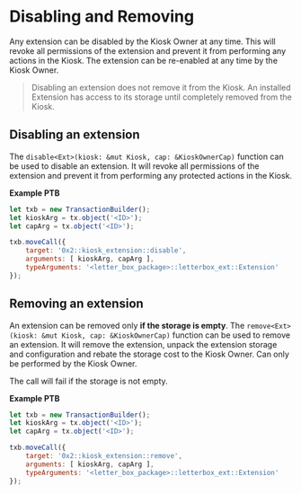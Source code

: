 # Disabling and Removing

Any extension can be disabled by the Kiosk Owner at any time. This will revoke all permissions of the extension and prevent it from performing any actions in the Kiosk. The extension can be re-enabled at any time by the Kiosk Owner.

> Disabling an extension does not remove it from the Kiosk. An installed Extension has access to its storage until completely removed from the Kiosk.

## Disabling an extension

The `disable<Ext>(kiosk: &mut Kiosk, cap: &KioskOwnerCap)` function can be used to disable an extension. It will revoke all permissions of the extension and prevent it from performing any protected actions in the Kiosk.

**Example PTB**

```js
let txb = new TransactionBuilder();
let kioskArg = tx.object('<ID>');
let capArg = tx.object('<ID>');

txb.moveCall({
    target: '0x2::kiosk_extension::disable',
    arguments: [ kioskArg, capArg ],
    typeArguments: '<letter_box_package>::letterbox_ext::Extension'
});
```

## Removing an extension

An extension can be removed only **if the storage is empty**. The `remove<Ext>(kiosk: &mut Kiosk, cap: &KioskOwnerCap)` function can be used to remove an extension. It will remove the extension, unpack the extension storage and configuration and rebate the storage cost to the Kiosk Owner. Can only be performed by the Kiosk Owner.

The call will fail if the storage is not empty.

**Example PTB**

```js
let txb = new TransactionBuilder();
let kioskArg = tx.object('<ID>');
let capArg = tx.object('<ID>');

txb.moveCall({
    target: '0x2::kiosk_extension::remove',
    arguments: [ kioskArg, capArg ],
    typeArguments: '<letter_box_package>::letterbox_ext::Extension'
});
```
